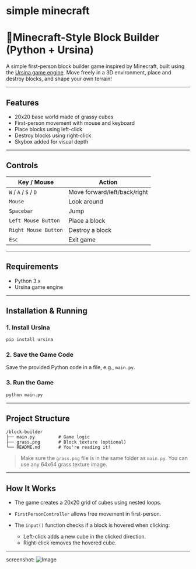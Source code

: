 #  simple minecraft





# 🧱Minecraft-Style Block Builder (Python + Ursina)

A simple first-person block builder game inspired by Minecraft, built using the [Ursina game engine](https://www.ursinaengine.org/). Move freely in a 3D environment, place and destroy blocks, and shape your own terrain!

---

##  Features

-  20x20 base world made of grassy cubes
-  First-person movement with mouse and keyboard
-  Place blocks using left-click
-  Destroy blocks using right-click
-  Skybox added for visual depth

---

##  Controls

| Key / Mouse          | Action                |
|----------------------|-----------------------|
| `W` / `A` / `S` / `D`| Move forward/left/back/right |
| `Mouse`              | Look around           |
| `Spacebar`           | Jump                  |
| `Left Mouse Button`  | Place a block         |
| `Right Mouse Button` | Destroy a block       |
| `Esc`                | Exit game             |

---

##  Requirements

- Python 3.x
- Ursina game engine

---

##  Installation & Running

### 1. Install Ursina

```bash
pip install ursina
````

### 2. Save the Game Code

Save the provided Python code in a file, e.g., `main.py`.

### 3. Run the Game

```bash
python main.py
```

---

##  Project Structure

```
/block-builder
├── main.py         # Game logic
├── grass.png       # Block texture (optional)
└── README.md       # You're reading it!
```

> Make sure the `grass.png` file is in the same folder as `main.py`. You can use any 64x64 grass texture image.

---

##  How It Works

* The game creates a 20x20 grid of cubes using nested loops.
* `FirstPersonController` allows free movement in first-person.
* The `input()` function checks if a block is hovered when clicking:

  * Left-click adds a new cube in the clicked direction.
  * Right-click removes the hovered cube.

---

screenshot: ![Image](https://github.com/user-attachments/assets/43a3e55f-01ed-4765-881c-cf09b4a5678a)



